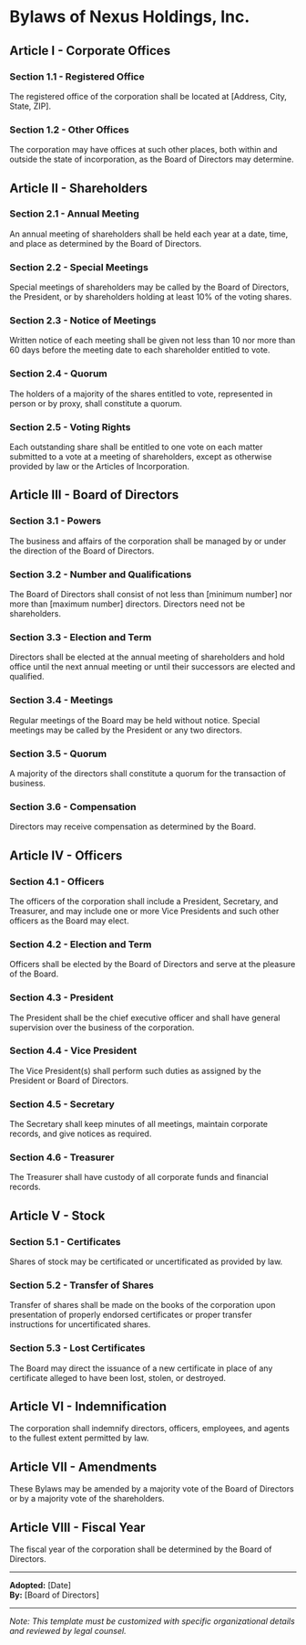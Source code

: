 # Bylaws of Nexus Holdings, Inc.

## Article I - Corporate Offices

### Section 1.1 - Registered Office
The registered office of the corporation shall be located at [Address, City, State, ZIP].

### Section 1.2 - Other Offices
The corporation may have offices at such other places, both within and outside the state of incorporation, as the Board of Directors may determine.

## Article II - Shareholders

### Section 2.1 - Annual Meeting
An annual meeting of shareholders shall be held each year at a date, time, and place as determined by the Board of Directors.

### Section 2.2 - Special Meetings
Special meetings of shareholders may be called by the Board of Directors, the President, or by shareholders holding at least 10% of the voting shares.

### Section 2.3 - Notice of Meetings
Written notice of each meeting shall be given not less than 10 nor more than 60 days before the meeting date to each shareholder entitled to vote.

### Section 2.4 - Quorum
The holders of a majority of the shares entitled to vote, represented in person or by proxy, shall constitute a quorum.

### Section 2.5 - Voting Rights
Each outstanding share shall be entitled to one vote on each matter submitted to a vote at a meeting of shareholders, except as otherwise provided by law or the Articles of Incorporation.

## Article III - Board of Directors

### Section 3.1 - Powers
The business and affairs of the corporation shall be managed by or under the direction of the Board of Directors.

### Section 3.2 - Number and Qualifications
The Board of Directors shall consist of not less than [minimum number] nor more than [maximum number] directors. Directors need not be shareholders.

### Section 3.3 - Election and Term
Directors shall be elected at the annual meeting of shareholders and hold office until the next annual meeting or until their successors are elected and qualified.

### Section 3.4 - Meetings
Regular meetings of the Board may be held without notice. Special meetings may be called by the President or any two directors.

### Section 3.5 - Quorum
A majority of the directors shall constitute a quorum for the transaction of business.

### Section 3.6 - Compensation
Directors may receive compensation as determined by the Board.

## Article IV - Officers

### Section 4.1 - Officers
The officers of the corporation shall include a President, Secretary, and Treasurer, and may include one or more Vice Presidents and such other officers as the Board may elect.

### Section 4.2 - Election and Term
Officers shall be elected by the Board of Directors and serve at the pleasure of the Board.

### Section 4.3 - President
The President shall be the chief executive officer and shall have general supervision over the business of the corporation.

### Section 4.4 - Vice President
The Vice President(s) shall perform such duties as assigned by the President or Board of Directors.

### Section 4.5 - Secretary
The Secretary shall keep minutes of all meetings, maintain corporate records, and give notices as required.

### Section 4.6 - Treasurer
The Treasurer shall have custody of all corporate funds and financial records.

## Article V - Stock

### Section 5.1 - Certificates
Shares of stock may be certificated or uncertificated as provided by law.

### Section 5.2 - Transfer of Shares
Transfer of shares shall be made on the books of the corporation upon presentation of properly endorsed certificates or proper transfer instructions for uncertificated shares.

### Section 5.3 - Lost Certificates
The Board may direct the issuance of a new certificate in place of any certificate alleged to have been lost, stolen, or destroyed.

## Article VI - Indemnification

The corporation shall indemnify directors, officers, employees, and agents to the fullest extent permitted by law.

## Article VII - Amendments

These Bylaws may be amended by a majority vote of the Board of Directors or by a majority vote of the shareholders.

## Article VIII - Fiscal Year

The fiscal year of the corporation shall be determined by the Board of Directors.

---

**Adopted:** [Date]  
**By:** [Board of Directors]

---

*Note: This template must be customized with specific organizational details and reviewed by legal counsel.*
